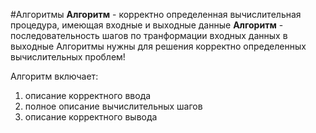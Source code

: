 #Алгоритмы
**Алгоритм** - корректно определенная вычислительная процедура, имеющая входные и выходные данные
**Алгоритм** - последовательность шагов по транформации входных данных в выходные
Алгоритмы нужны для решения корректно определенных вычислительных проблем!

Алгоритм включает:
1. описание корректного ввода
2. полное описание вычислительных шагов
3. описание корректного вывода

